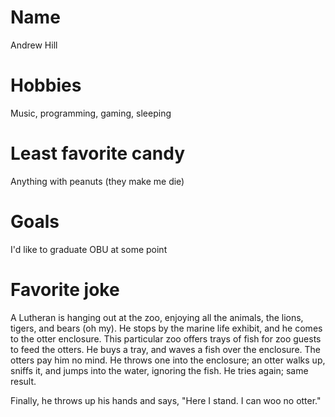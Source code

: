 # Name
Andrew Hill

# Hobbies
Music, programming, gaming, sleeping

# Least favorite candy
Anything with peanuts (they make me die)

# Goals
I'd like to graduate OBU at some point

# Favorite joke
A Lutheran is hanging out at the zoo, enjoying all the animals, the lions,
tigers, and bears (oh my). He stops by the marine life exhibit, and he comes
to the otter enclosure. This particular zoo offers trays of fish for zoo
guests to feed the otters. He buys a tray, and waves a fish over the enclosure.
The otters pay him no mind. He throws one into the enclosure; an otter walks up,
sniffs it, and jumps into the water, ignoring the fish. He tries again; same
result.

Finally, he throws up his hands and says, "Here I stand. I can woo no otter."
